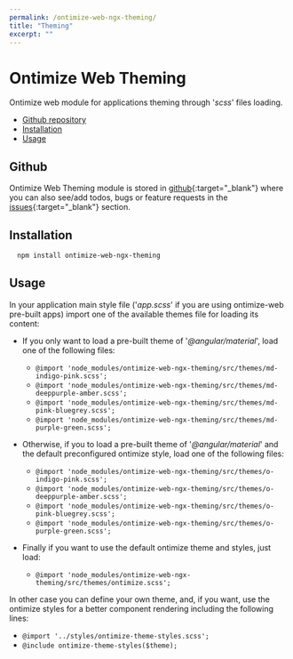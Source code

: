 ```yaml
---
permalink: /ontimize-web-ngx-theming/
title: "Theming"
excerpt: ""
---
```


# Ontimize Web Theming

Ontimize web module for applications theming through '*scss*' files loading.

* [Github repository](#github)
* [Installation](#installation)
* [Usage](#usage)

## Github

Ontimize Web Theming module is stored in [github](https://github.com/OntimizeWeb/ontimize-web-ngx-theming){:target="_blank"} where you can also see/add todos, bugs or feature requests in the [issues](https://github.com/OntimizeWeb/ontimize-web-ngx-theming/issues){:target="_blank"} section.


## Installation

```bash
  npm install ontimize-web-ngx-theming
```

## Usage

In your application main style file ('*app.scss*' if you are using ontimize-web pre-built apps) import one of the available themes file for loading its content:

* If you only want to load a pre-built theme of '*@angular/material*', load one of the following files:

  * `@import 'node_modules/ontimize-web-ngx-theming/src/themes/md-indigo-pink.scss';`
  * `@import 'node_modules/ontimize-web-ngx-theming/src/themes/md-deeppurple-amber.scss';`
  * `@import 'node_modules/ontimize-web-ngx-theming/src/themes/md-pink-bluegrey.scss';`
  * `@import 'node_modules/ontimize-web-ngx-theming/src/themes/md-purple-green.scss';`

* Otherwise, if you to load a pre-built theme of '*@angular/material*' and the default preconfigured ontimize style, load one of the following files:

    * `@import 'node_modules/ontimize-web-ngx-theming/src/themes/o-indigo-pink.scss';`
    * `@import 'node_modules/ontimize-web-ngx-theming/src/themes/o-deeppurple-amber.scss';`
    * `@import 'node_modules/ontimize-web-ngx-theming/src/themes/o-pink-bluegrey.scss';`
    * `@import 'node_modules/ontimize-web-ngx-theming/src/themes/o-purple-green.scss';`

* Finally if you want to use the default ontimize theme and styles, just load:

    * `@import 'node_modules/ontimize-web-ngx-theming/src/themes/ontimize.scss';`

In other case you can define your own theme, and, if you want, use the ontimize styles for a better component rendering including the following lines:

  * `@import '../styles/ontimize-theme-styles.scss';`
  * `@include ontimize-theme-styles($theme);`
